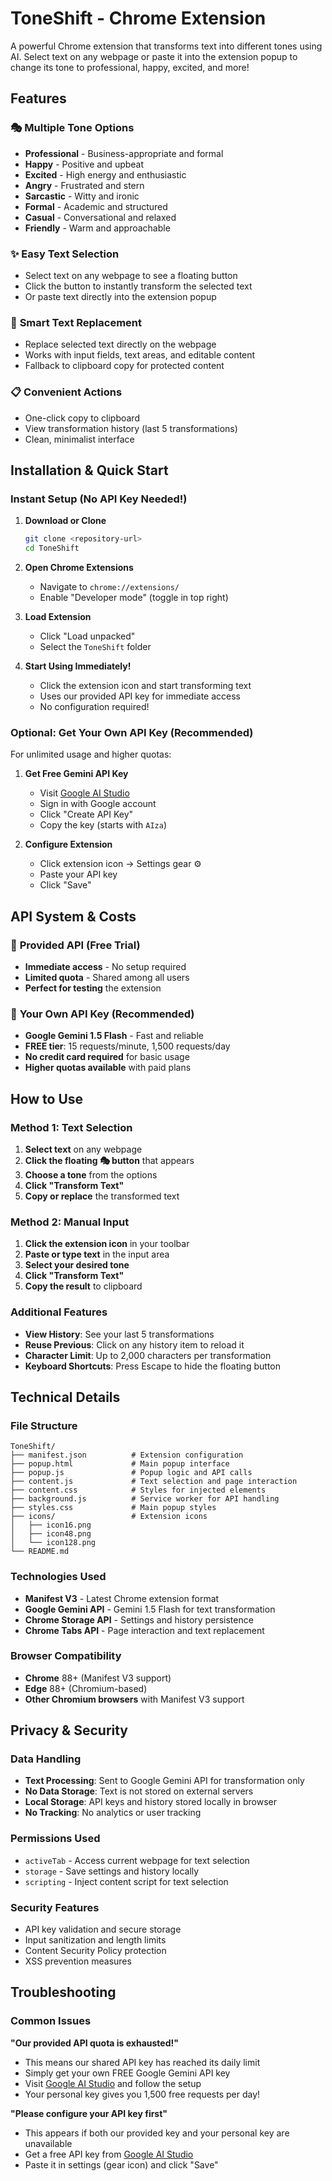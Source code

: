 # ToneShift - Chrome Extension

A powerful Chrome extension that transforms text into different tones using AI. Select text on any webpage or paste it into the extension popup to change its tone to professional, happy, excited, and more!

## Features

### 🎭 **Multiple Tone Options**
- **Professional** - Business-appropriate and formal
- **Happy** - Positive and upbeat
- **Excited** - High energy and enthusiastic  
- **Angry** - Frustrated and stern
- **Sarcastic** - Witty and ironic
- **Formal** - Academic and structured
- **Casual** - Conversational and relaxed
- **Friendly** - Warm and approachable

### ✨ **Easy Text Selection**
- Select text on any webpage to see a floating button
- Click the button to instantly transform the selected text
- Or paste text directly into the extension popup

### 🔄 **Smart Text Replacement**
- Replace selected text directly on the webpage
- Works with input fields, text areas, and editable content
- Fallback to clipboard copy for protected content

### 📋 **Convenient Actions**
- One-click copy to clipboard
- View transformation history (last 5 transformations)
- Clean, minimalist interface

## Installation & Quick Start

### Instant Setup (No API Key Needed!)

1. **Download or Clone**
   ```bash
   git clone <repository-url>
   cd ToneShift
   ```

2. **Open Chrome Extensions**
   - Navigate to `chrome://extensions/`
   - Enable "Developer mode" (toggle in top right)

3. **Load Extension**
   - Click "Load unpacked"
   - Select the `ToneShift` folder

4. **Start Using Immediately!**
   - Click the extension icon and start transforming text
   - Uses our provided API key for immediate access
   - No configuration required!

### Optional: Get Your Own API Key (Recommended)

For unlimited usage and higher quotas:

1. **Get Free Gemini API Key**
   - Visit [Google AI Studio](https://aistudio.google.com/app/apikey)
   - Sign in with Google account
   - Click "Create API Key"
   - Copy the key (starts with `AIza`)

2. **Configure Extension**
   - Click extension icon → Settings gear ⚙️
   - Paste your API key
   - Click "Save"

## API System & Costs

### 🎁 **Provided API (Free Trial)**
- **Immediate access** - No setup required
- **Limited quota** - Shared among all users
- **Perfect for testing** the extension

### 🚀 **Your Own API Key (Recommended)**
- **Google Gemini 1.5 Flash** - Fast and reliable
- **FREE tier**: 15 requests/minute, 1,500 requests/day
- **No credit card required** for basic usage
- **Higher quotas available** with paid plans

## How to Use

### Method 1: Text Selection
1. **Select text** on any webpage
2. **Click the floating 🎭 button** that appears
3. **Choose a tone** from the options
4. **Click "Transform Text"**
5. **Copy or replace** the transformed text

### Method 2: Manual Input
1. **Click the extension icon** in your toolbar
2. **Paste or type text** in the input area
3. **Select your desired tone**
4. **Click "Transform Text"**
5. **Copy the result** to clipboard

### Additional Features

- **View History**: See your last 5 transformations
- **Reuse Previous**: Click on any history item to reload it
- **Character Limit**: Up to 2,000 characters per transformation
- **Keyboard Shortcuts**: Press Escape to hide the floating button

## Technical Details

### File Structure
```
ToneShift/
├── manifest.json          # Extension configuration
├── popup.html             # Main popup interface
├── popup.js               # Popup logic and API calls
├── content.js             # Text selection and page interaction
├── content.css            # Styles for injected elements  
├── background.js          # Service worker for API handling
├── styles.css             # Main popup styles
├── icons/                 # Extension icons
│   ├── icon16.png
│   ├── icon48.png
│   └── icon128.png
└── README.md
```

### Technologies Used
- **Manifest V3** - Latest Chrome extension format
- **Google Gemini API** - Gemini 1.5 Flash for text transformation
- **Chrome Storage API** - Settings and history persistence
- **Chrome Tabs API** - Page interaction and text replacement

### Browser Compatibility
- **Chrome** 88+ (Manifest V3 support)
- **Edge** 88+ (Chromium-based)
- **Other Chromium browsers** with Manifest V3 support

## Privacy & Security

### Data Handling
- **Text Processing**: Sent to Google Gemini API for transformation only
- **No Data Storage**: Text is not stored on external servers
- **Local Storage**: API keys and history stored locally in browser
- **No Tracking**: No analytics or user tracking

### Permissions Used
- `activeTab` - Access current webpage for text selection
- `storage` - Save settings and history locally
- `scripting` - Inject content script for text selection

### Security Features
- API key validation and secure storage
- Input sanitization and length limits
- Content Security Policy protection
- XSS prevention measures

## Troubleshooting

### Common Issues

**"Our provided API quota is exhausted!"**
- This means our shared API key has reached its daily limit
- Simply get your own FREE Google Gemini API key
- Visit [Google AI Studio](https://aistudio.google.com/app/apikey) and follow the setup
- Your personal key gives you 1,500 free requests per day!

**"Please configure your API key first"**
- This appears if both our provided key and your personal key are unavailable
- Get a free API key from [Google AI Studio](https://aistudio.google.com/app/apikey)
- Paste it in settings (gear icon) and click "Save"
